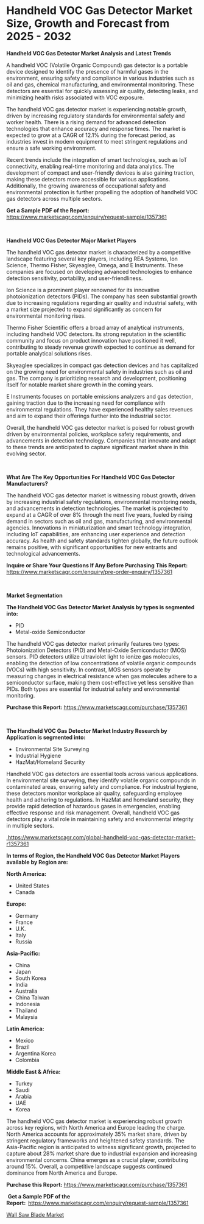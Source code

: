 <p><h1>Handheld VOC Gas Detector Market Size, Growth and Forecast from 2025 - 2032</h1></p><p><strong>Handheld VOC Gas Detector Market Analysis and Latest Trends</strong></p>
<p><p>A handheld VOC (Volatile Organic Compound) gas detector is a portable device designed to identify the presence of harmful gases in the environment, ensuring safety and compliance in various industries such as oil and gas, chemical manufacturing, and environmental monitoring. These detectors are essential for quickly assessing air quality, detecting leaks, and minimizing health risks associated with VOC exposure.</p><p>The handheld VOC gas detector market is experiencing notable growth, driven by increasing regulatory standards for environmental safety and worker health. There is a rising demand for advanced detection technologies that enhance accuracy and response times. The market is expected to grow at a CAGR of 12.1% during the forecast period, as industries invest in modern equipment to meet stringent regulations and ensure a safe working environment.</p><p>Recent trends include the integration of smart technologies, such as IoT connectivity, enabling real-time monitoring and data analytics. The development of compact and user-friendly devices is also gaining traction, making these detectors more accessible for various applications. Additionally, the growing awareness of occupational safety and environmental protection is further propelling the adoption of handheld VOC gas detectors across multiple sectors.</p></p>
<p><strong>Get a Sample PDF of the Report:&nbsp;</strong> <a href="https://www.marketscagr.com/enquiry/request-sample/1357361?utm_campaign=2097&utm_medium=2&utm_source=Github&utm_content=ia&utm_term=16022025&utm_id=handheld-voc-gas-detector">https://www.marketscagr.com/enquiry/request-sample/1357361</a></p>
<p>&nbsp;</p>
<p><strong>Handheld VOC Gas Detector Major Market Players</strong></p>
<p><p>The handheld VOC gas detector market is characterized by a competitive landscape featuring several key players, including REA Systems, Ion Science, Thermo Fisher, Skyeaglee, Omega, and E Instruments. These companies are focused on developing advanced technologies to enhance detection sensitivity, portability, and user-friendliness.</p><p>Ion Science is a prominent player renowned for its innovative photoionization detectors (PIDs). The company has seen substantial growth due to increasing regulations regarding air quality and industrial safety, with a market size projected to expand significantly as concern for environmental monitoring rises.</p><p>Thermo Fisher Scientific offers a broad array of analytical instruments, including handheld VOC detectors. Its strong reputation in the scientific community and focus on product innovation have positioned it well, contributing to steady revenue growth expected to continue as demand for portable analytical solutions rises.</p><p>Skyeaglee specializes in compact gas detection devices and has capitalized on the growing need for environmental safety in industries such as oil and gas. The company is prioritizing research and development, positioning itself for notable market share growth in the coming years.</p><p>E Instruments focuses on portable emissions analyzers and gas detection, gaining traction due to the increasing need for compliance with environmental regulations. They have experienced healthy sales revenues and aim to expand their offerings further into the industrial sector.</p><p>Overall, the handheld VOC gas detector market is poised for robust growth driven by environmental policies, workplace safety requirements, and advancements in detection technology. Companies that innovate and adapt to these trends are anticipated to capture significant market share in this evolving sector.</p></p>
<p>&nbsp;</p>
<p><strong>What Are The Key Opportunities For Handheld VOC Gas Detector Manufacturers?</strong></p>
<p><p>The handheld VOC gas detector market is witnessing robust growth, driven by increasing industrial safety regulations, environmental monitoring needs, and advancements in detection technologies. The market is projected to expand at a CAGR of over 8% through the next five years, fueled by rising demand in sectors such as oil and gas, manufacturing, and environmental agencies. Innovations in miniaturization and smart technology integration, including IoT capabilities, are enhancing user experience and detection accuracy. As health and safety standards tighten globally, the future outlook remains positive, with significant opportunities for new entrants and technological advancements.</p></p>
<p><strong>Inquire or Share Your Questions If Any Before Purchasing This Report:</strong> <a href="https://www.marketscagr.com/enquiry/pre-order-enquiry/1357361?utm_campaign=2097&utm_medium=2&utm_source=Github&utm_content=ia&utm_term=16022025&utm_id=handheld-voc-gas-detector">https://www.marketscagr.com/enquiry/pre-order-enquiry/1357361</a></p>
<p>&nbsp;</p>
<p><strong>Market Segmentation</strong></p>
<p><strong>The Handheld VOC Gas Detector Market Analysis by types is segmented into:</strong></p>
<p><ul><li>PID</li><li>Metal-oxide Semiconductor</li></ul></p>
<p><p>The handheld VOC gas detector market primarily features two types: Photoionization Detectors (PID) and Metal-Oxide Semiconductor (MOS) sensors. PID detectors utilize ultraviolet light to ionize gas molecules, enabling the detection of low concentrations of volatile organic compounds (VOCs) with high sensitivity. In contrast, MOS sensors operate by measuring changes in electrical resistance when gas molecules adhere to a semiconductor surface, making them cost-effective yet less sensitive than PIDs. Both types are essential for industrial safety and environmental monitoring.</p></p>
<p><strong>Purchase this Report:&nbsp;</strong><a href="https://www.marketscagr.com/purchase/1357361?utm_campaign=2097&utm_medium=2&utm_source=Github&utm_content=ia&utm_term=16022025&utm_id=handheld-voc-gas-detector">https://www.marketscagr.com/purchase/1357361</a></p>
<p>&nbsp;</p>
<p><strong>The Handheld VOC Gas Detector Market Industry Research by Application is segmented into:</strong></p>
<p><ul><li>Environmental Site Surveying</li><li>Industrial Hygiene</li><li>HazMat/Homeland Security</li></ul></p>
<p><p>Handheld VOC gas detectors are essential tools across various applications. In environmental site surveying, they identify volatile organic compounds in contaminated areas, ensuring safety and compliance. For industrial hygiene, these detectors monitor workplace air quality, safeguarding employee health and adhering to regulations. In HazMat and homeland security, they provide rapid detection of hazardous gases in emergencies, enabling effective response and risk management. Overall, handheld VOC gas detectors play a vital role in maintaining safety and environmental integrity in multiple sectors.</p></p>
<p><a href="https://www.marketscagr.com/global-handheld-voc-gas-detector-market-r1357361?utm_campaign=2097&utm_medium=2&utm_source=Github&utm_content=ia&utm_term=16022025&utm_id=handheld-voc-gas-detector">&nbsp;https://www.marketscagr.com/global-handheld-voc-gas-detector-market-r1357361</a></p>
<p><strong>In terms of Region, the Handheld VOC Gas Detector Market Players available by Region are:</strong></p>
<p>
    <p> <strong> North America: </strong>
        <ul>
            <li>United States</li>
            <li>Canada</li>
        </ul>
        </p> 
    <p> <strong> Europe: </strong>
        <ul>
            <li>Germany</li>
            <li>France</li>
            <li>U.K.</li>
            <li>Italy</li>
            <li>Russia</li>
        </ul>
        </p> 
    <p> <strong> Asia-Pacific: </strong>
        <ul>
            <li>China</li>
            <li>Japan</li>
            <li>South Korea</li>
            <li>India</li>
            <li>Australia</li>
            <li>China Taiwan</li>
            <li>Indonesia</li>
            <li>Thailand</li>
            <li>Malaysia</li>
        </ul>
        </p> 
    <p> <strong> Latin America: </strong>
        <ul>
            <li>Mexico</li>
            <li>Brazil</li>
            <li>Argentina Korea</li>
            <li>Colombia</li>
        </ul>
        </p> 
    <p> <strong> Middle East & Africa: </strong>
        <ul>
            <li>Turkey</li>
            <li>Saudi</li>
            <li>Arabia</li>
            <li>UAE</li>
            <li>Korea</li>
        </ul>
    </p>
    </p>
<p><p>The handheld VOC gas detector market is experiencing robust growth across key regions, with North America and Europe leading the charge. North America accounts for approximately 35% market share, driven by stringent regulatory frameworks and heightened safety standards. The Asia-Pacific region is anticipated to witness significant growth, projected to capture about 28% market share due to industrial expansion and increasing environmental concerns. China emerges as a crucial player, contributing around 15%. Overall, a competitive landscape suggests continued dominance from North America and Europe.</p></p>
<p><strong>Purchase this Report: </strong><a href="https://www.marketscagr.com/purchase/1357361?utm_campaign=2097&utm_medium=2&utm_source=Github&utm_content=ia&utm_term=16022025&utm_id=handheld-voc-gas-detector">https://www.marketscagr.com/purchase/1357361</a></p>
<p>&nbsp;<strong>Get a Sample PDF of the Report:&nbsp;&nbsp;</strong><a href="https://www.marketscagr.com/enquiry/request-sample/1357361?utm_campaign=2097&utm_medium=2&utm_source=Github&utm_content=ia&utm_term=16022025&utm_id=handheld-voc-gas-detector">https://www.marketscagr.com/enquiry/request-sample/1357361</a></p>
<p><strong></strong></p>
<p><p><a href="https://github.com/FlorianWolf90/Market-Research-Report-List-1/blob/main/wall-saw-blade-market.md?utm_campaign=2097&utm_medium=2&utm_source=Github&utm_content=ia&utm_term=16022025&utm_id=handheld-voc-gas-detector">Wall Saw Blade Market</a></p></p>